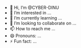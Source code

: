 - 👋 Hi, I’m @CYBER-DINU
- 👀 I’m interested in ...
- 🌱 I’m currently learning ...
- 💞️ I’m looking to collaborate on ...
- 📫 How to reach me ...
- 😄 Pronouns: ...
- ⚡ Fun fact: ...

<!---
CYBER-DINU/CYBER-DINU is a ✨ special ✨ repository because its `README.md` (this file) appears on your GitHub profile.
You can click the Preview link to take a look at your changes.
--->

